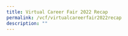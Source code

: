 ```yaml
---
title: Virtual Career Fair 2022 Recap
permalink: /vcf/virtualcareerfair2022recap
description: ""
---
```

